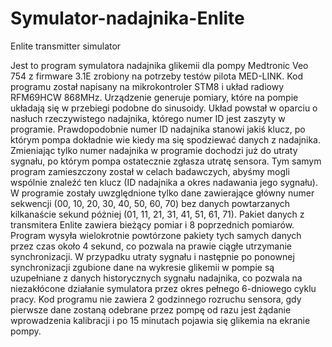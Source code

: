 # Symulator-nadajnika-Enlite
Enlite transmitter simulator


   Jest to program symulatora nadajnika glikemii dla pompy Medtronic Veo 754 z firmware 3.1E zrobiony na potrzeby testów pilota MED-LINK. Kod programu został napisany na mikrokontroler STM8 i układ radiowy RFM69HCW 868MHz. Urządzenie generuje pomiary, które na pompie układają się w przebiegi podobne do sinusoidy. Układ powstał w oparciu o nasłuch rzeczywistego nadajnika, którego numer ID jest zaszyty w programie. Prawdopodobnie numer ID nadajnika stanowi jakiś klucz, po którym pompa dokładnie wie kiedy ma się spodziewać danych z nadajnika. Zmieniając tylko numer nadajnika w programie dochodzi już do utraty sygnału, po którym pompa ostatecznie zgłasza utratę sensora. Tym samym program zamieszczony został w celach badawczych, abyśmy mogli wspólnie znaleźć ten klucz (ID nadajnika a okres nadawania jego sygnału). W programie zostały uwzględnione tylko dane zawierające główny numer sekwencji (00, 10, 20, 30, 40, 50, 60, 70) bez danych powtarzanych kilkanaście sekund póżniej (01, 11, 21, 31, 41, 51, 61, 71). Pakiet danych z transmitera Enlite zawiera bieżący pomiar i 8 poprzednich pomiarów. Program wysyła wielokrotnie powtórzone pakiety tych samych danych przez czas około 4 sekund, co pozwala na prawie ciągłe utrzymanie synchronizacji. W przypadku utraty sygnału i następnie po ponownej synchronizacji zgubione dane na wykresie glikemii w pompie są uzupełniane z danych historycznych sygnału nadajnika, co pozwala na niezakłócone działanie symulatora przez okres pełnego 6-dniowego cyklu pracy. Kod programu nie zawiera 2 godzinnego rozruchu sensora, gdy pierwsze dane zostaną odebrane przez pompę od razu jest żądanie wprowadzenia kalibracji i po 15 minutach pojawia się glikemia na ekranie pompy.
